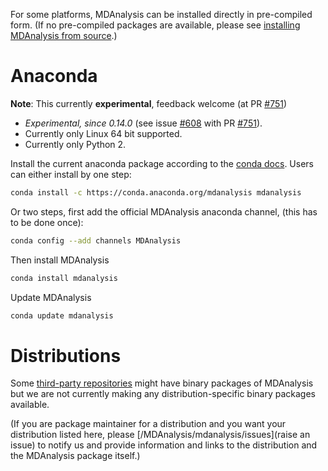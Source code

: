 For some platforms, MDAnalysis can be installed directly in pre-compiled form. (If no pre-compiled packages are available, please see [installing MDAnalysis from source](Install).)

# Anaconda
**Note**: This currently **experimental**, feedback welcome (at PR [#751](/MDAnalysis/mdanalysis/issues/751))
* *Experimental, since 0.14.0* (see issue [#608](/MDAnalysis/mdanalysis/issues/608) with PR [#751](/MDAnalysis/mdanalysis/issues/751)).
* Currently only Linux 64 bit supported.
* Currently only Python 2.

Install the current anaconda package according to the [conda docs](https://docs.continuum.io/anaconda/install). Users can either install by one step:

```bash
conda install -c https://conda.anaconda.org/mdanalysis mdanalysis
```

Or two steps, first add the official MDAnalysis anaconda channel, (this has to be done once):

```bash
conda config --add channels MDAnalysis
```

Then install MDAnalysis
```bash
conda install mdanalysis
```
Update MDAnalysis
```bash
conda update mdanalysis
```


# Distributions
Some [third-party repositories](Downloads#binary-distributions) might have binary packages of MDAnalysis but we are not currently making any distribution-specific binary packages available. 

(If you are package maintainer for a distribution and you want your distribution listed here, please [/MDAnalysis/mdanalysis/issues](raise an issue) to notify us and provide information and links to the distribution and the MDAnalysis package itself.)


